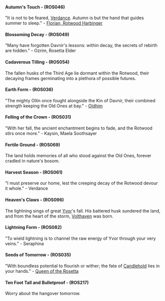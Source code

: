 #### Autumn's Touch - (ROS046)
"It is not to be feared, [Verdance](../heroes-of-rathe/verdance-about.md). Autumn is but the hand that guides summer to sleep." - [Florian, Rotwood Harbinger](../heroes-of-rathe/florian-about.md#florian-rotwood-harbinger)

#### Blossoming Decay - (ROS049)
"Many have forgotten Davnir's lessons: within decay, the secrets of rebirth are hidden." - Ozrim, Rosetta Elder

#### Cadaverous Tilling - (ROS054)
The fallen husks of the Third Age lie dormant within the Rotwood, their decaying frames germinating into a plethora of possible futures.

#### Earth Form - (ROS036)
"The mighty Ollin once fought alongside the Kin of Davnir, their combined strength keeping the Old Ones at bay." - [Oldhim](../heroes-of-rathe/oldhim-about.md)

#### Felling of the Crown - (ROS031)
"With her fall, the ancient enchantment begins to fade, and the Rotwood stirs once more." - Kaysin, Maela Soothsayer

#### Fertile Ground - (ROS069)
The land holds memories of all who stood against the Old Ones, forever cradled in nature's bosom.

#### Harvest Season - (ROS061)
"I must preserve our home, lest the creeping decay of the Rotwood devour it whole." - Verdance

#### Heaven's Claws - (ROS096)
The lightning sings of great [Yvor](../continents/rathe/aria/the-land-of-legends.md#volthaven)'s fall. His battered husk sundered the land, and from the heart of the storm, [Volthaven](../continents/rathe/aria/the-land-of-legends.md#volthaven) was born.

#### Lightning Form - (ROS082)
"To wield lightning is to channel the raw energy of Yvor through your very veins." - Seraphina

#### Seeds of Tomorrow - (ROS035)
"With boundless potential to flourish or wither; the fate of [Candlehold](../continents/rathe/aria/the-land-of-legends.md#candlehold) lies in your hands." - [Queen of the Rosetta](../continents/rathe/aria/the-land-of-legends.md)

#### Ten Foot Tall and Bulletproof - (ROS217)
Worry about the hangover tomorrow.

